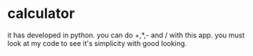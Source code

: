 # calculator
it has developed in python. you can do +,*,- and / with this app. 
you must look at my code to see it's simplicity with good looking.
